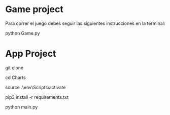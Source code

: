# Game project

Para correr el juego debes seguir las siguientes instrucciones en la terminal:

python Game.py

# App Project

git clone

cd Charts

source .\env\Scripts\activate

pip3 install -r requirements.txt

python main.py